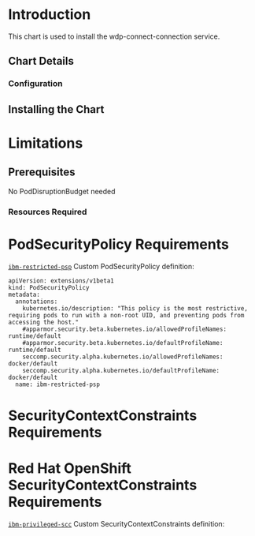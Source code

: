 # Introduction
This chart is used to install the wdp-connect-connection service.

## Chart Details

### Configuration

## Installing the Chart

# Limitations

## Prerequisites
No PodDisruptionBudget needed

### Resources Required

# PodSecurityPolicy Requirements
[`ibm-restricted-psp`](https://ibm.biz/cpkspec-psp)
Custom PodSecurityPolicy definition:
```
apiVersion: extensions/v1beta1
kind: PodSecurityPolicy
metadata:
  annotations:
    kubernetes.io/description: "This policy is the most restrictive, requiring pods to run with a non-root UID, and preventing pods from accessing the host."
    #apparmor.security.beta.kubernetes.io/allowedProfileNames: runtime/default
    #apparmor.security.beta.kubernetes.io/defaultProfileName: runtime/default
    seccomp.security.alpha.kubernetes.io/allowedProfileNames: docker/default
    seccomp.security.alpha.kubernetes.io/defaultProfileName: docker/default
  name: ibm-restricted-psp
```

# SecurityContextConstraints Requirements


# Red Hat OpenShift SecurityContextConstraints Requirements
[`ibm-privileged-scc`](https://ibm.biz/cpkspec-scc)
Custom SecurityContextConstraints definition:
```
```
